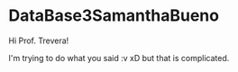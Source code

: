 # DataBase3SamanthaBueno

Hi Prof. Trevera!

I'm trying to do what you said :v xD
but that is complicated.
